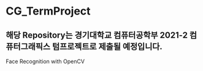 # CG_TermProject

## 해당 Repository는 경기대학교 컴퓨터공학부 2021-2 컴퓨터그래픽스 텀프로젝트로 제출될 예정입니다.

 Face Recognition with OpenCV
